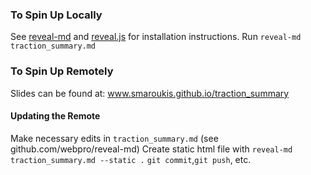 ### To Spin Up Locally
See [reveal-md](www.github.com/webpro/reveal-md) and [reveal.js](www.github.com/hakimel/reveal.js) for installation instructions.
Run `reveal-md traction_summary.md`

### To Spin Up Remotely
Slides can be found at: www.smaroukis.github.io/traction_summary

#### Updating the Remote
Make necessary edits in `traction_summary.md` (see github.com/webpro/reveal-md) 
Create static html file with `reveal-md traction_summary.md --static .`
`git commit`,`git push`, etc.
